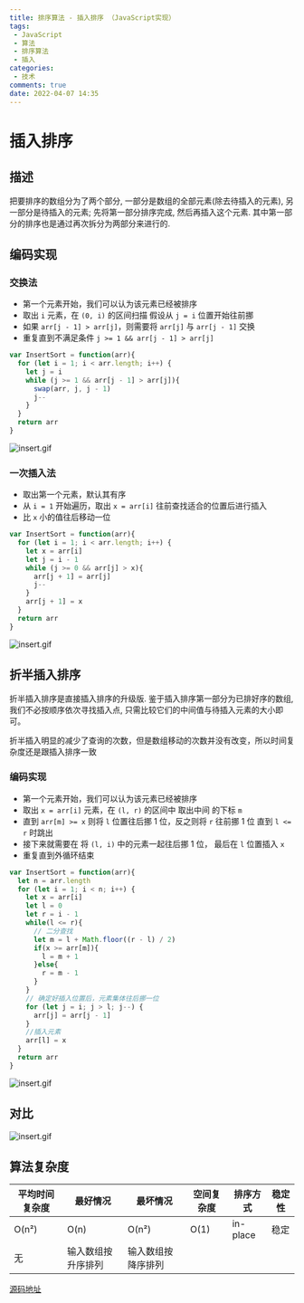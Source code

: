 ```yaml
---
title: 排序算法 - 插入排序 （JavaScript实现）
tags: 
 - JavaScript
 - 算法
 - 排序算法
 - 插入
categories:
 - 技术
comments: true
date: 2022-04-07 14:35
---
```


# 插入排序

## 描述

把要排序的数组分为了两个部分, 一部分是数组的全部元素(除去待插入的元素), 另一部分是待插入的元素; 先将第一部分排序完成, 然后再插入这个元素. 其中第一部分的排序也是通过再次拆分为两部分来进行的.

## 编码实现

### 交换法

* 第一个元素开始，我们可以认为该元素已经被排序
* 取出 `i` 元素，在 `(0, i)` 的区间扫描 假设从 `j = i` 位置开始往前挪
* 如果 `arr[j - 1] > arr[j]`，则需要将 `arr[j]` 与 `arr[j - 1]` 交换
* 重复直到不满足条件 `j >= 1 && arr[j - 1] > arr[j]`

```js
var InsertSort = function(arr){
  for (let i = 1; i < arr.length; i++) {
    let j = i
    while (j >= 1 && arr[j - 1] > arr[j]){
      swap(arr, j, j - 1)
      j--
    }
  }
  return arr
}
```

![insert.gif](https://p9-juejin.byteimg.com/tos-cn-i-k3u1fbpfcp/96c5608434e54647ac9701a654ae6d64~tplv-k3u1fbpfcp-watermark.image?)

### 一次插入法

* 取出第一个元素，默认其有序
* 从 `i = 1` 开始遍历，取出 `x = arr[i]` 往前查找适合的位置后进行插入
* 比 `x` 小的值往后移动一位

```js
var InsertSort = function(arr){
  for (let i = 1; i < arr.length; i++) {
    let x = arr[i]
    let j = i - 1
    while (j >= 0 && arr[j] > x){
      arr[j + 1] = arr[j]
      j--
    }
    arr[j + 1] = x
  }
  return arr
}
```

![insert.gif](https://p6-juejin.byteimg.com/tos-cn-i-k3u1fbpfcp/652ed4da44bd4364956245aba3c7fb6a~tplv-k3u1fbpfcp-watermark.image?)

## 折半插入排序

折半插入排序是直接插入排序的升级版. 鉴于插入排序第一部分为已排好序的数组, 我们不必按顺序依次寻找插入点, 只需比较它们的中间值与待插入元素的大小即可。

折半插入明显的减少了查询的次数，但是数组移动的次数并没有改变，所以时间复杂度还是跟插入排序一致

### 编码实现

* 第一个元素开始，我们可以认为该元素已经被排序
* 取出 `x = arr[i]` 元素，在 `(l, r)` 的区间中 取出中间 的下标 `m` 
* 直到 `arr[m] >= x` 则将 `l` 位置往后挪 1 位，反之则将 `r` 往前挪 1 位 直到 `l <= r` 时跳出
* 接下来就需要在 将 `(l, i)` 中的元素一起往后挪 1 位， 最后在 `l` 位置插入 `x`
* 重复直到外循环结束

```js
var InsertSort = function(arr){
  let n = arr.length
  for (let i = 1; i < n; i++) {
    let x = arr[i]
    let l = 0
    let r = i - 1
    while(l <= r){
      // 二分查找
      let m = l + Math.floor((r - l) / 2)
      if(x >= arr[m]){
        l = m + 1
      }else{
        r = m - 1
      }
    }
    // 确定好插入位置后，元素集体往后挪一位
    for (let j = i; j > l; j--) {
      arr[j] = arr[j - 1]
    }
    //插入元素
    arr[l] = x
  }
  return arr
}
```

![insert.gif](https://p6-juejin.byteimg.com/tos-cn-i-k3u1fbpfcp/18731aa1c77d4edeac08180d85b0ab46~tplv-k3u1fbpfcp-watermark.image?)


## 对比

![insert.gif](https://p9-juejin.byteimg.com/tos-cn-i-k3u1fbpfcp/b0e16549d7ca4367a3847fda30041ebf~tplv-k3u1fbpfcp-watermark.image?)

## 算法复杂度
平均时间复杂度 | 最好情况 | 最坏情况 | 空间复杂度 | 排序方式 | 稳定性
----|---|---|---|---|---
O(n²) | O(n) | O(n²) | O(1) | in-place | 稳定
无 | 输入数组按升序排列|输入数组按降序排列 |


[源码地址](https://github.com/Luoyuda/js-demo/tree/master/algorithm/Sort/InsertSort)